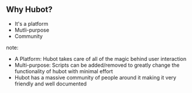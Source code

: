 ##  Why Hubot?

* It's a platform <!-- .element: class="fragment" -->
* Mutli-purpose <!-- .element: class="fragment" -->
* Community <!-- .element: class="fragment" -->

note:
* A Platform: Hubot takes care of all of the magic behind user interaction
* Multi-purpose: Scripts can be added/removed to greatly change the functionality of hubot with minimal effort
* Hubot has a massive community of people around it making it very friendly and well documented
